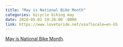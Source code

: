 ```yaml
---
title: "May is National Bike Month"
categories: bicycle biking may
date: 2020-05-01 19:20:00 -0000
link: https://www.lovetoride.net/usa?locale=en-US
---
```

[May is National Bike Month](https://www.lovetoride.net/usa?locale=en-US).